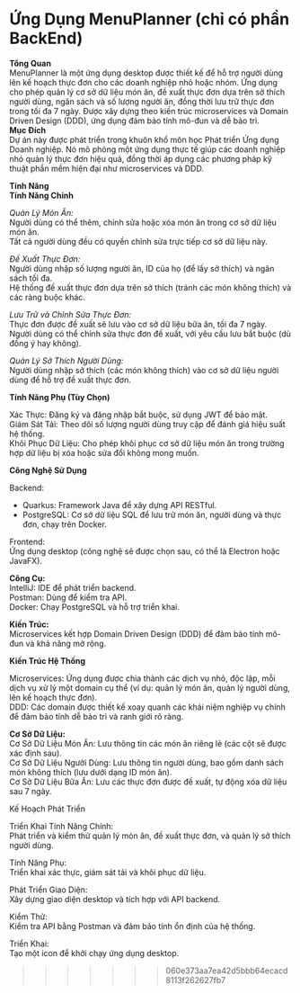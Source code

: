 # Ứng Dụng MenuPlanner (chỉ có phần BackEnd)        

**Tổng Quan**                  
MenuPlanner là một ứng dụng desktop được thiết kế để hỗ trợ người dùng lên kế hoạch thực đơn cho các doanh nghiệp nhỏ hoặc nhóm. Ứng dụng cho phép quản lý cơ sở dữ liệu món ăn, đề xuất thực đơn dựa trên sở thích người dùng, ngân sách và số lượng người ăn, đồng thời lưu trữ thực đơn trong tối đa 7 ngày. Được xây dựng theo kiến trúc microservices và Domain Driven Design (DDD), ứng dụng đảm bảo tính mô-đun và dễ bảo trì.    
**Mục Đích**                
Dự án này được phát triển trong khuôn khổ môn học Phát triển Ứng dụng Doanh nghiệp. Nó mô phỏng một ứng dụng thực tế giúp các doanh nghiệp nhỏ quản lý thực đơn hiệu quả, đồng thời áp dụng các phương pháp kỹ thuật phần mềm hiện đại như microservices và DDD.            

**Tính Năng**        
**Tính Năng Chính**               

*Quản Lý Món Ăn:*            
Người dùng có thể thêm, chỉnh sửa hoặc xóa món ăn trong cơ sở dữ liệu món ăn.            
Tất cả người dùng đều có quyền chỉnh sửa trực tiếp cơ sở dữ liệu này.           
      

*Đề Xuất Thực Đơn:*      
Người dùng nhập số lượng người ăn, ID của họ (để lấy sở thích) và ngân sách tối đa.         
Hệ thống đề xuất thực đơn dựa trên sở thích (tránh các món không thích) và các ràng buộc khác.           


*Lưu Trữ và Chỉnh Sửa Thực Đơn:*         
Thực đơn được đề xuất sẽ lưu vào cơ sở dữ liệu bữa ăn, tối đa 7 ngày.           
Người dùng có thể chỉnh sửa thực đơn đề xuất, với yêu cầu lưu bắt buộc (dù đồng ý hay không).           


*Quản Lý Sở Thích Người Dùng:*          
Người dùng nhập sở thích (các món không thích) vào cơ sở dữ liệu người dùng để hỗ trợ đề xuất thực đơn.            



**Tính Năng Phụ (Tùy Chọn)**            

Xác Thực: Đăng ký và đăng nhập bắt buộc, sử dụng JWT để bảo mật.        
Giám Sát Tải: Theo dõi số lượng người dùng truy cập để đánh giá hiệu suất hệ thống.           
Khôi Phục Dữ Liệu: Cho phép khôi phục cơ sở dữ liệu món ăn trong trường hợp dữ liệu bị xóa hoặc sửa đổi không mong muốn.            
          
**Công Nghệ Sử Dụng**           

Backend:         
+ Quarkus: Framework Java để xây dựng API RESTful.      
+ PostgreSQL: Cơ sở dữ liệu SQL để lưu trữ món ăn, người dùng và thực đơn, chạy trên Docker.         

               
Frontend:         
Ứng dụng desktop (công nghệ sẽ được chọn sau, có thể là Electron hoặc JavaFX).        


**Công Cụ:**        
IntelliJ: IDE để phát triển backend.       
Postman: Dùng để kiểm tra API.       
Docker: Chạy PostgreSQL và hỗ trợ triển khai.        


**Kiến Trúc:**         
Microservices kết hợp Domain Driven Design (DDD) để đảm bảo tính mô-đun và khả năng mở rộng.          



**Kiến Trúc Hệ Thống**       

Microservices: Ứng dụng được chia thành các dịch vụ nhỏ, độc lập, mỗi dịch vụ xử lý một domain cụ thể (ví dụ: quản lý món ăn, quản lý người dùng, lên kế hoạch thực đơn).           
DDD: Các domain được thiết kế xoay quanh các khái niệm nghiệp vụ chính để đảm bảo tính dễ bảo trì và ranh giới rõ ràng.          
             
**Cơ Sở Dữ Liệu:**             
Cơ Sở Dữ Liệu Món Ăn: Lưu thông tin các món ăn riêng lẻ (các cột sẽ được xác định sau).          
Cơ Sở Dữ Liệu Người Dùng: Lưu thông tin người dùng, bao gồm danh sách món không thích (lưu dưới dạng ID món ăn).          
Cơ Sở Dữ Liệu Bữa Ăn: Lưu các thực đơn được đề xuất, tự động xóa dữ liệu sau 7 ngày.         
                
          

Kế Hoạch Phát Triển        

Triển Khai Tính Năng Chính:        
Phát triển và kiểm thử quản lý món ăn, đề xuất thực đơn, và quản lý sở thích người dùng.         


Tính Năng Phụ:          
Triển khai xác thực, giám sát tải và khôi phục dữ liệu.         


Phát Triển Giao Diện:        
Xây dựng giao diện desktop và tích hợp với API backend.         


Kiểm Thử:         
Kiểm tra API bằng Postman và đảm bảo tính ổn định của hệ thống.           
           


Triển Khai:           
Tạo một icon để khởi chạy ứng dụng desktop.         

>>>>>>> 060e373aa7ea42d5bbb64ecacd8113f262627fb7
